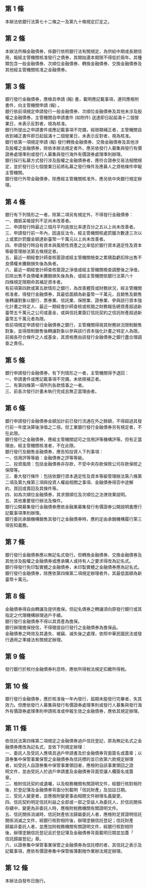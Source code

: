 第 1 條
-------
本辦法依銀行法第七十二條之一及第九十條規定訂定之。

第 2 條
-------
本辦法所稱金融債券，係銀行依照銀行法有關規定，為供給中期或長期信  
用，報經主管機關核准發行之債券，其開始還本期限不得低於兩年。其種  
類包含一般金融債券、次順位金融債券、轉換金融債券、交換金融債券及  
其他經主管機關核准之金融債券。

第 3 條
-------
銀行發行金融債券，應檢具申請 (報) 書，載明應記載事項，連同應檢附  
書件，向主管機關申請 (報) 。  
銀行依前項規定申請發行一般金融債券、次順位金融債券及其他未涉及股  
權之金融債券，主管機關自申請書件 (如附件) 送達即日起屆滿十二個營  
業日，未表示反對者，視為核准。  
銀行所提出之申請書件或應記載事項不完備，經限期補正者，主管機關自  
收到補正書件即日起屆滿十二個營業日，未表示反對者，視為核准。  
銀行依第一項規定申請 (報) 發行轉換金融債券、交換金融債券及其他涉  
及股權之金融債券，除依本辦法規定者外，應另依發行人募集與發行有價  
證券處理準則或發行人募集與發行海外有價證券處理準則辦理。  
銀行採行私募方式發行涉及股權之金融債券者，應符合證券交易法相關規  
定，並於發行日七個營業日前將私募之發行條件及應募人之資格條件申報  
主管機關。  
銀行發行外幣金融債券，除應經主管機關核准外，應另依中央銀行規定辦  
理。

第 4 條
-------
銀行有下列情形之一者，除第二項另有規定外，不得發行金融債券：  
一、備抵呆帳提列不足尚未改善者。  
二、申請發行時最近三個月平均逾放比率達百分之五以上尚未改善者。  
三、申請發行前一年內，因違反法令，經主管機關核處罰鍰次數達三次以  
    上或累計罰鍰金額達新臺幣一千萬元以上尚未改善者。  
四、申請發行時自有資本與風險性資產之比率低於銀行資本適足性及資本  
    等級管理辦法第五條規定者。  
五、最近一期經會計師查核簽證或經主管機關檢查之累積盈虧扣除出售不  
    良債權未攤銷損失後為負者。  
六、最近一期經會計師查核簽證之淨值或經主管機關檢查調整後之淨值，  
    扣除出售不良債權未攤銷損失後為負，或經主管機關依銀行法第六十  
    四條規定限期命其補足資本者。  
有前項第四款或第五款情形之銀行，為改善體質或財務狀況，經主管機關  
核准者，得發行金融債券，其最低面額為新臺幣一千萬元，且銷售及銷售  
後轉讓對象以銀行、票券業、信託業、保險業、證券業、參與該行資本強  
化計畫之特定人、最近一期經會計師查核或核閱之財務報告總資產超過新  
臺幣五千萬元之公司或基金，或與信託業簽訂信託契約之信託財產超過新  
臺幣五千萬元者為限。  
依前項規定申請發行金融債券之銀行，主管機關得視其財務狀況限制銷售  
對象，並得限制銷售後轉讓對象以參與該行資本強化計畫之特定人為限。  
前揭各符合條件之人或基金，其資格應由該發行金融債券之銀行盡合理調  
查之責任。

第 5 條
-------
銀行申請發行金融債券，有下列情形之一者，主管機關得予退回：  
一、申請書件或應記載事項不完備，未依限補正者。  
二、有第四條第一項所列各款情事之一者。  
三、前各次發行計畫未執行完成且無正當理由者。

第 6 條
-------
銀行申請發行金融債券金額加計前已發行流通在外之餘額，不得超過其發  
行前一年度決算後淨值之二倍。但工業銀行發行金融債券另有規定者，不  
在此限。  
銀行發行之金融債券，應經主管機關認可之信用評等機構評等。但有正當  
理由，經主管機關核准者，不在此限。  
銀行發行及銷售金融債券，應告知投資人下列事項：  
一、信用評等等級：金融債券之評等等級。  
二、投資風險：包括金融債券非存款，不受中央存款保險公司存款保險之  
    保障等。  
三、重大發行條件：包括依銀行資本適足性及資本等級管理辦法第八條第  
    二項及第九條第三項與投資人權益相關之事項、金融債券得否中途解  
    約、買回或賣回及其條件等。  
四、如為次順位金融債券，其求償順位及次順位之法律效果說明。  
五、其他重要發行辦法及條件。  
銀行公開募集發行金融債券應依金融業募集發行有價證券公開說明書應行  
記載事項準則辦理。  
銀行委託承銷機構銷售其發行之金融債券時，應約定由承銷機構履行第三  
項告知義務。

第 7 條
-------
銀行發行金融債券應以無記名式發行。但轉換金融債券、交換金融債券及  
其他涉及股權之金融債券或應承購人或持有人之要求得改為記名式。  
銀行得發行免印製實體之金融債券，未印製實體之金融債券應為記名式。  
銀行發行金融債券，除應依第四條第二項規定辦理者外，其最低面額為新  
臺幣十萬元。

第 8 條
-------
金融債券得自由轉讓及提供擔保。但記名債券之轉讓須向原發行銀行或其  
指定之代理機構辦理過戶手續。  
銀行發行金融債券不得以其資產為擔保。  
銀行辦理擔保授信，不得徵提自行發行之金融債券為擔保品。  
金融債券之時效及其遺失、被竊、滅失後之處理，依照中華民國民法或發  
行適用之準據法有關規定辦理。

第 9 條
-------
發行銀行於核付金融債券利息時，應依所得稅法規定扣繳所得稅。

第 10 條
--------
銀行發行金融債券，應於核准後一年內發行，屆期未能發行完畢者，失其  
效力。但應依發行人募集與發行有價證券處理準則或發行人募集與發行海  
外有價證券處理準則申請核准或申報生效之金融債券，應依其規定辦理。

第 11 條
--------
依信託法第四條第二項規定之金融債券過戶信託登記，原為無記名式之金  
融債券應改為記名式，並依下列規定辦理：  
一、委託人及受託人應填具過戶申請書及於金融債券背面簽名或蓋章；以  
    證券集中保管事業保管之金融債券為信託標的並已依第六款規定辦理  
    者，如受託人自證券集中保管事業領回者，應檢附自該事業領回之證  
    明文件，並由受託人於過戶申請書及金融債券背面受讓人欄簽名或蓋  
    章。  
二、檢附信託契約或遺囑，以及稅務機關有關證明文件，經銀行核對相符  
    後，於登記簿及金融債券背面分別載明「信託財產」及加註日期。  
三、受託人變更者，並應檢附變更事由相關文件辦理名義變更。  
四、信託契約明定信託利益之全部或一部之受益人為委託人，於信託關係  
    存續中，變更為非委託人時，應檢附稅務機關有關證明文件。  
五、信託關係消滅時，信託財產依法歸屬委託人者，應檢附足資證明信託  
    關係消滅之文件，經銀行核對相符後，辦理塗銷信託登記；信託財產  
    歸屬非委託人者，並應加附稅務機關有關證明文件，經銀行核對相符  
    後，辦理塗銷信託登記且於登記簿及金融債券背面載明日期並加蓋「  
    信託歸屬登記」章。  
六、以證券集中保管事業保管之金融債券為信託標的者，其信託之表示及  
    記載事項，應依有價證券集中保管帳簿劃撥作業辦法規定辦理。

第 12 條
--------
本辦法自發布日施行。

